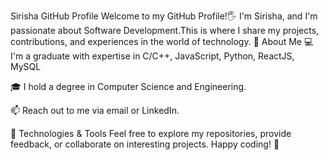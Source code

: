 Sirisha GitHub Profile
Welcome to my GitHub Profile!🖐 I'm Sirisha, and I'm passionate about Software Development.This is where I share my projects, contributions, and experiences in the world of technology.
🚀 About Me
💻 I'm a graduate with expertise in C/C++, JavaScript, Python, ReactJS, MySQL

🎓 I hold a degree in Computer Science and Engineering.

📫 Reach out to me via email or LinkedIn.

🔧 Technologies & Tools
Feel free to explore my repositories, provide feedback, or collaborate on interesting projects. Happy coding! 🚀
